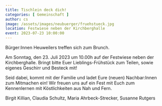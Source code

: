```yaml
---
title: Tischlein deck dich!
categories: [ Gemeinschaft ]
author: cs
image: /assets/images/neubuerger/fruehstueck.jpg
location: Festwiese neben der Kirchberghalle
event: 2023-07-23 10:00:00
---
```

Bürger:Innen Heuweilers treffen sich zum Brunch.

Am Sonntag, den 23. Juli 2023 um 10.00h auf der Festwiese neben der Kirchberghalle.
Bringt bitte Euer Lieblings-Frühstück zum Teilen, sowie eigenes Geschirr und Besteck mit!

Seid dabei, kommt mit der Familie und ladet Eure (neuen) Nachbar:Innen zum Mitmachen ein! 
Wir freuen uns auf ein Fest mit Euch zum Kennenlernen mit Köstlichkeiten aus Nah und Fern.

Birgit Killian, Claudia Schultz, Maria Ahrbeck-Strecker, Susanne Rutgers
